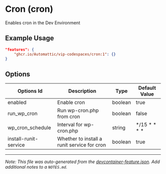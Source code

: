 
# Cron (cron)

Enables cron in the Dev Environment

## Example Usage

```json
"features": {
    "ghcr.io/Automattic/vip-codespaces/cron:1": {}
}
```

## Options

| Options Id | Description | Type | Default Value |
|-----|-----|-----|-----|
| enabled | Enable cron | boolean | true |
| run_wp_cron | Run wp-cron.php from cron | boolean | false |
| wp_cron_schedule | Interval for wp-cron.php | string | */15 * * * * |
| install-runit-service | Whether to install a runit service for cron | boolean | true |



---

_Note: This file was auto-generated from the [devcontainer-feature.json](https://github.com/Automattic/vip-codespaces/blob/main/features/src/cron/devcontainer-feature.json).  Add additional notes to a `NOTES.md`._

